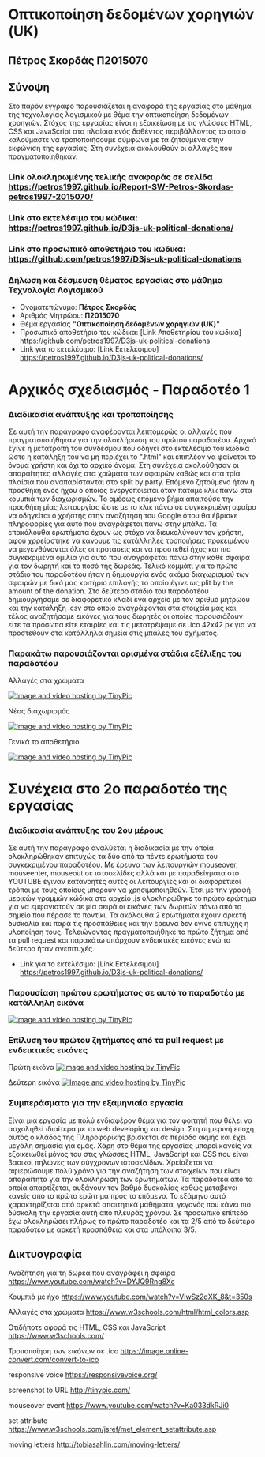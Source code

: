 # Οπτικοποίηση δεδομένων χορηγιών (UK)

## Πέτρος Σκορδάς Π2015070

## Σύνοψη 
Στο παρόν έγγραφο παρουσιάζεται η αναφορά της εργασίας στο μάθημα της τεχνολογίας λογισμικού με θέμα την οπτικοποίηση δεδομένων χορηγιών.
Στόχος της εργασίας είναι η εξοικείωση με τις γλώσσες HTML, CSS και JavaScript στα πλαίσια ενός δοθέντος περιβάλλοντος το οποίο καλούμαστε να τροποποιήσουμε σύμφωνα με τα ζητούμενα στην εκφώνιση της εργασίας.
Στη συνέχεια ακολουθούν οι αλλαγές που πραγματοποίηθηκαν.


### Link ολοκληρωμένης τελικής αναφοράς σε σελίδα https://petros1997.github.io/Report-SW-Petros-Skordas-petros1997-2015070/
### Link στο εκτελέσιμο του κώδικα: https://petros1997.github.io/D3js-uk-political-donations/
### Link στο προσωπικό αποθετήριο του κώδικα: https://github.com/petros1997/D3js-uk-political-donations

### Δήλωση και δέσμευση θέματος εργασίας στο μάθημα Τεχνολογία Λογισμικού

*  Ονοματεπώνυμο: **Πέτρος Σκορδάς**
*  Αριθμός Μητρώου: **Π2015070**
*  Θέμα εργασίας **"Οπτικοποίηση δεδομένων χορηγιών (UK)"**
*  Προσωπικό αποθετήριο του κώδικα: [Link Αποθετηρίου του κώδικα] https://github.com/petros1997/D3js-uk-political-donations
*  Link για το εκτελέσιμο: [Link Εκτελέσιμου] https://petros1997.github.io/D3js-uk-political-donations/

# Αρχικός σχεδιασμός - Παραδοτέο 1

### Διαδικασία ανάπτυξης και τροποποίησης
Σε αυτή την παράγραφο αναφέρονται λεπτομερώς οι αλλαγές που πραγματοποιήθηκαν για την ολοκλήρωση του πρώτου παραδοτέου.
Αρχικά έγινε η μετατροπή του συνδέσμου που οδηγεί στο εκτελέσιμο του κώδικα ώστε η κατάληξη του να μη περιέχει το ".html" και επιπλέον να φαίνεται το όνομα χρήστη και όχι το αρχικό όνομα. Στη συνέχεια ακολούθησαν οι απαραίτητες αλλαγές στα χρώματα των σφαιρών καθώς και στα τρία πλαίσια που αναπαρίστανται στο split by party. Επόμενο ζητούμενο ήταν η προσθήκη ενός ήχου ο οποίος ενεργοποιείται όταν πατάμε κλικ πάνω στα κουμπιά των διαχωρισμών. Το αμέσως επόμενο βήμα απαιτούσε την προσθήκη μίας λειτουργίας ώστε με το κλικ πάνω σε συγκεκριμένη σφαίρα να οδηγείται ο χρήστης στην αναζήτηση του Google όπου θα έβρισκε πληροφορίες για αυτό που αναγράφεται πάνω στην μπάλα. Τα επακόλουθα ερωτήματα έχουν ως στόχο να διευκολύνουν τον χρήστη, αφού χρρείαστηκε να κάνουμε τις κατάλληλες τροποιήσεις προκειμένου να μεγενθύνονται όλες οι προτάσεις και να προστεθεί ήχος και πιο συγκεκριμένα ομιλία για αυτό που αναγράφεται πάνω στην κάθε σφαίρα για τον δωρητή και το ποσό της δωρεάς. Τελικό κομμάτι για το πρώτο στάδιο του παραδοτέου ήταν η δημιουργία ενός ακόμα διαχωρισμού των σφαιρών με δικό μας κριτήριο επιλογής το οποίο έγινε ως plit by the amount of the donation.
Στο δεύτερο στάδιο του παραδοτέου δημιουργήσαμε σε διαφορετικό κλαδί ένα αρχείο με τον αριθμό μητρώου και την κατάληξη .csv στο οποίο αναγράφονται στα στοιχεία μας και τέλος αναζητήσαμε εικόνες για τους δωρητές οι οποίες παρουσιάζουν είτε τα πρόσωπα είτε εταιρίες και τις μετατρέψαμε σε .ico 42x42 px για να προστεθούν στα κατάλληλα σημεία στις μπάλες του σχήματος.

### Παρακάτω παρουσιάζονται ορισμένα στάδια εξέλιξης του παραδοτέου

Αλλαγές στα χρώματα 

<a href="http://tinypic.com?ref=2vuwzkl" target="_blank"><img src="http://i66.tinypic.com/2vuwzkl.png" border="0" alt="Image and video hosting by TinyPic"></a>

Νέος διαχωρισμός

<a href="http://tinypic.com?ref=23wl1jb" target="_blank"><img src="http://i67.tinypic.com/23wl1jb.png" border="0" alt="Image and video hosting by TinyPic"></a>

Γενικά το αποθετήριο 

<a href="http://tinypic.com?ref=20a4c52" target="_blank"><img src="http://i64.tinypic.com/20a4c52.png" border="0" alt="Image and video hosting by TinyPic"></a>


# Συνέχεια στο 2ο παραδοτέο της εργασίας

### Διαδικασία ανάπτυξης του 2ου μέρους
Σε αυτή την παράγραφο αναλύεται η διαδικασία με την οποία ολοκληρώθηκαν επιτυχώς τα δύο από τα πέντε ερωτήματα του συγκεκριμένου παραδοτέου. Με έρευνα των λειτουργιών mouseover, mouseenter, mouseout σε ιστοσελίδες αλλά και με παραδείγματα στο YOUTUBE έγιναν κατανοητές αυτές οι λειτουργίες και οι διαφορετικοί τρόποι με τους οποίους μπορούν να χρησιμοποιηθούν. Έτσι με την γραφή μερικών γραμμών κώδικα στο αρχείο .js ολοκληρώθηκε το πρώτο ερώτημα για να εμφανιστούν σε μία σειρά οι εικόνες των δωριτών πάνω από το σημείο που πέρασε το ποντίκι. Τα ακόλουθα 2 ερωτήματα έχουν αρκετή δυσκολία και παρά τις προσπάθειες και την έρευνα δεν έγινε επιτυχής η υλοποίηση τους. Τελειώνοντας πραγματοποιήθηκε το πρώτο ζήτημα από τα pull request και παρακάτω υπάρχουν ενδεικτικές εικόνες ενώ το δεύτερο ήταν ανεπιτυχές.

*  Link για το εκτελέσιμο: [Link Εκτελέσιμου] https://petros1997.github.io/D3js-uk-political-donations/

### Παρουσίαση πρώτου ερωτήματος σε αυτό το παραδοτέο με κατάλληλη εικόνα
<a href="http://tinypic.com?ref=r8xfd1" target="_blank"><img src="http://i64.tinypic.com/r8xfd1.png" border="0" alt="Image and video hosting by TinyPic"></a>

### Επίλυση του πρώτου ζητήματος από τα pull request με ενδεικτικές εικόνες

Πρώτη εικόνα
<a href="http://tinypic.com?ref=fnv30x" target="_blank"><img src="http://i68.tinypic.com/fnv30x.png" border="0" alt="Image and video hosting by TinyPic"></a>

Δεύτερη εικόνα
<a href="http://tinypic.com?ref=2uynb7s" target="_blank"><img src="http://i67.tinypic.com/2uynb7s.png" border="0" alt="Image and video hosting by TinyPic"></a>

### Συμπεράσματα για την εξαμηνιαία εργασία
Είναι μια εργασία με πολύ ενδιαφέρον θέμα για τον φοιτητή που θέλει να ασχοληθεί ιδιαίτερα με το web developing και design. Στη σημερινή εποχή αυτός ο κλάδος της Πληροφορικής βρίσκεται σε περίοδο ακμής και έχει μεγάλη σημασία για εμάς. Χάρη στο θέμα της εργασίας μπορεί κανείς να εξοικειωθεί μόνος του στις γλώσσες HTML, JavaScript και CSS που είναι βασικοί πηλώνες των σύγχρονων ιστοσελίδων. Χρείαζεται να αφιερώσουμε πολύ χρόνο για την αναζήτηση των στοιχείων που είναι απαραίτητα για την ολοκλήρωση των ερωτημάτων.  Τα παραδοτέα από τα οποία απαρτίζεται, αυξάνουν τον βαθμό δυσκολίας καθώς μεταβένει κανείς από το πρώτο ερώτημα προς το επόμενο. Το εξάμηνο αυτό χαρακτηρίζεται από αρκετά απαιτητικά μαθήματα, γεγονός που κάνει πιο δύσκολη την εργασία αυτή απο πλευράς χρόνου. Σε προσωπικό επίπεδο έχω ολοκληρώσει πλήρως το πρώτο παραδοτέο και τα 2/5 από το δεύτερο παραδοτέο με αρκετή προσπάθεια και στα υπόλοιπα 3/5.


## Δικτυογραφία

Αναζήτηση για τη δωρεά που αναγράφει η σφαίρα
https://www.youtube.com/watch?v=DYJQ9Rng8Xc

Κουμπιά με ήχο
https://www.youtube.com/watch?v=VlwSz2dXK_8&t=350s

Αλλαγές στα χρώματα
https://www.w3schools.com/html/html_colors.asp

Οτιδήποτε αφορά τις HTML, CSS και JavaScript
https://www.w3schools.com/

Τροποποίηση των εικόνων σε .ico
https://image.online-convert.com/convert-to-ico

responsive voice
https://responsivevoice.org/

screenshot to URL
http://tinypic.com/

mouseover event
https://www.youtube.com/watch?v=Ka033dkRJi0

set attribute
https://www.w3schools.com/jsref/met_element_setattribute.asp

moving letters
http://tobiasahlin.com/moving-letters/
